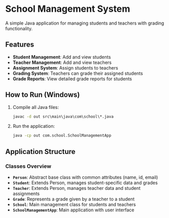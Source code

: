 # School Management System

A simple Java application for managing students and teachers with grading functionality.

## Features

- **Student Management**: Add and view students
- **Teacher Management**: Add and view teachers  
- **Assignment System**: Assign students to teachers
- **Grading System**: Teachers can grade their assigned students
- **Grade Reports**: View detailed grade reports for students

## How to Run (Windows)

1. Compile all Java files:
   ```cmd
   javac -d out src\main\java\com\school\*.java
   ```

2. Run the application:
   ```cmd
   java -cp out com.school.SchoolManagementApp
   ```

## Application Structure

### Classes Overview

- **`Person`**: Abstract base class with common attributes (name, id, email)
- **`Student`**: Extends Person, manages student-specific data and grades
- **`Teacher`**: Extends Person, manages teacher data and student assignments
- **`Grade`**: Represents a grade given by a teacher to a student
- **`School`**: Main management class for students and teachers
- **`SchoolManagementApp`**: Main application with user interface
